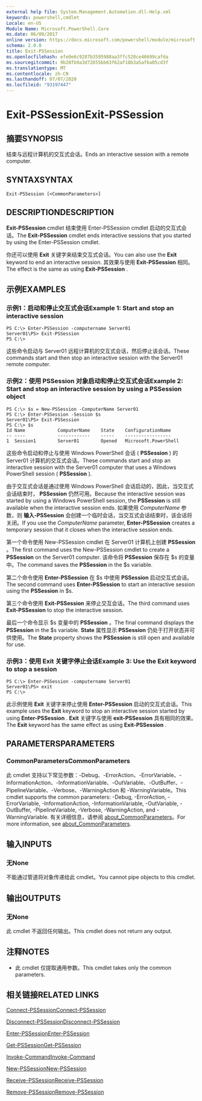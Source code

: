 ```yaml
---
external help file: System.Management.Automation.dll-Help.xml
keywords: powershell,cmdlet
Locale: en-US
Module Name: Microsoft.PowerShell.Core
ms.date: 06/09/2017
online version: https://docs.microsoft.com/powershell/module/microsoft.powershell.core/exit-pssession?view=powershell-5.1&WT.mc_id=ps-gethelp
schema: 2.0.0
title: Exit-PSSession
ms.openlocfilehash: efe0e6c9287b3595988aa3ffc520ce46699cafda
ms.sourcegitcommit: 9b28fb9a3d72655bb63f62af18b3a5af6a05cd3f
ms.translationtype: MT
ms.contentlocale: zh-CN
ms.lasthandoff: 07/07/2020
ms.locfileid: "93197447"
---
```

# <span data-ttu-id="e1b6b-103">Exit-PSSession</span><span class="sxs-lookup"><span data-stu-id="e1b6b-103">Exit-PSSession</span></span>

## <span data-ttu-id="e1b6b-104">摘要</span><span class="sxs-lookup"><span data-stu-id="e1b6b-104">SYNOPSIS</span></span>
<span data-ttu-id="e1b6b-105">结束与远程计算机的交互式会话。</span><span class="sxs-lookup"><span data-stu-id="e1b6b-105">Ends an interactive session with a remote computer.</span></span>

## <span data-ttu-id="e1b6b-106">SYNTAX</span><span class="sxs-lookup"><span data-stu-id="e1b6b-106">SYNTAX</span></span>

```
Exit-PSSession [<CommonParameters>]
```

## <span data-ttu-id="e1b6b-107">DESCRIPTION</span><span class="sxs-lookup"><span data-stu-id="e1b6b-107">DESCRIPTION</span></span>
<span data-ttu-id="e1b6b-108">**Exit-PSSession** cmdlet 结束使用 Enter-PSSession cmdlet 启动的交互式会话。</span><span class="sxs-lookup"><span data-stu-id="e1b6b-108">The **Exit-PSSession** cmdlet ends interactive sessions that you started by using the Enter-PSSession cmdlet.</span></span>

<span data-ttu-id="e1b6b-109">你还可以使用 **Exit** 关键字来结束交互式会话。</span><span class="sxs-lookup"><span data-stu-id="e1b6b-109">You can also use the **Exit** keyword to end an interactive session.</span></span>
<span data-ttu-id="e1b6b-110">其效果与使用 **Exit-PSSession** 相同。</span><span class="sxs-lookup"><span data-stu-id="e1b6b-110">The effect is the same as using **Exit-PSSession** .</span></span>

## <span data-ttu-id="e1b6b-111">示例</span><span class="sxs-lookup"><span data-stu-id="e1b6b-111">EXAMPLES</span></span>

### <span data-ttu-id="e1b6b-112">示例1：启动和停止交互式会话</span><span class="sxs-lookup"><span data-stu-id="e1b6b-112">Example 1: Start and stop an interactive session</span></span>

```
PS C:\> Enter-PSSession -computername Server01
Server01\PS> Exit-PSSession
PS C:\>
```

<span data-ttu-id="e1b6b-113">这些命令启动与 Server01 远程计算机的交互式会话，然后停止该会话。</span><span class="sxs-lookup"><span data-stu-id="e1b6b-113">These commands start and then stop an interactive session with the Server01 remote computer.</span></span>

### <span data-ttu-id="e1b6b-114">示例2：使用 PSSession 对象启动和停止交互式会话</span><span class="sxs-lookup"><span data-stu-id="e1b6b-114">Example 2: Start and stop an interactive session by using a PSSession object</span></span>

```
PS C:\> $s = New-PSSession -ComputerName Server01
PS C:\> Enter-PSSession -Session $s
Server01\PS> Exit-PSSession
PS C:\> $s
Id Name            ComputerName    State    ConfigurationName
-- ----            ------------    -----    -----------------
1  Session1        Server01        Opened   Microsoft.PowerShell
```

<span data-ttu-id="e1b6b-115">这些命令启动和停止与使用 Windows PowerShell 会话 ( **PSSession** ) 的 Server01 计算机的交互式会话。</span><span class="sxs-lookup"><span data-stu-id="e1b6b-115">These commands start and stop an interactive session with the Server01 computer that uses a Windows PowerShell session ( **PSSession** ).</span></span>

<span data-ttu-id="e1b6b-116">由于交互式会话是通过使用 Windows PowerShell 会话启动的，因此，当交互式会话结束时， **PSSession** 仍然可用。</span><span class="sxs-lookup"><span data-stu-id="e1b6b-116">Because the interactive session was started by using a Windows PowerShell session, the **PSSession** is still available when the interactive session ends.</span></span>
<span data-ttu-id="e1b6b-117">如果使用 *ComputerName* 参数，则 **输入-PSSession** 会创建一个临时会话，当交互式会话结束时，该会话将关闭。</span><span class="sxs-lookup"><span data-stu-id="e1b6b-117">If you use the *ComputerName* parameter, **Enter-PSSession** creates a temporary session that it closes when the interactive session ends.</span></span>

<span data-ttu-id="e1b6b-118">第一个命令使用 New-PSSession cmdlet 在 Server01 计算机上创建 **PSSession** 。</span><span class="sxs-lookup"><span data-stu-id="e1b6b-118">The first command uses the New-PSSession cmdlet to create a **PSSession** on the Server01 computer.</span></span>
<span data-ttu-id="e1b6b-119">该命令将 **PSSession** 保存在 $s 的变量中。</span><span class="sxs-lookup"><span data-stu-id="e1b6b-119">The command saves the **PSSession** in the $s variable.</span></span>

<span data-ttu-id="e1b6b-120">第二个命令使用 **Enter-PSSession** 在 $s 中使用 **PSSession** 启动交互式会话。</span><span class="sxs-lookup"><span data-stu-id="e1b6b-120">The second command uses **Enter-PSSession** to start an interactive session using the **PSSession** in $s.</span></span>

<span data-ttu-id="e1b6b-121">第三个命令使用 **Exit-PSSession** 来停止交互会话。</span><span class="sxs-lookup"><span data-stu-id="e1b6b-121">The third command uses **Exit-PSSession** to stop the interactive session.</span></span>

<span data-ttu-id="e1b6b-122">最后一个命令显示 $s 变量中的 **PSSession** 。</span><span class="sxs-lookup"><span data-stu-id="e1b6b-122">The final command displays the **PSSession** in the $s variable.</span></span>
<span data-ttu-id="e1b6b-123">**State** 属性显示 **PSSession** 仍处于打开状态并可供使用。</span><span class="sxs-lookup"><span data-stu-id="e1b6b-123">The **State** property shows the **PSSession** is still open and available for use.</span></span>

### <span data-ttu-id="e1b6b-124">示例3：使用 Exit 关键字停止会话</span><span class="sxs-lookup"><span data-stu-id="e1b6b-124">Example 3: Use the Exit keyword to stop a session</span></span>

```
PS C:\> Enter-PSSession -computername Server01
Server01\PS> exit
PS C:\>
```

<span data-ttu-id="e1b6b-125">此示例使用 **Exit** 关键字来停止使用 **Enter-PSSession** 启动的交互式会话。</span><span class="sxs-lookup"><span data-stu-id="e1b6b-125">This example uses the **Exit** keyword to stop an interactive session started by using **Enter-PSSession** .</span></span>
<span data-ttu-id="e1b6b-126">**Exit** 关键字与使用 **exit-PSSession** 具有相同的效果。</span><span class="sxs-lookup"><span data-stu-id="e1b6b-126">The **Exit** keyword has the same effect as using **Exit-PSSession** .</span></span>

## <span data-ttu-id="e1b6b-127">PARAMETERS</span><span class="sxs-lookup"><span data-stu-id="e1b6b-127">PARAMETERS</span></span>

### <span data-ttu-id="e1b6b-128">CommonParameters</span><span class="sxs-lookup"><span data-stu-id="e1b6b-128">CommonParameters</span></span>
<span data-ttu-id="e1b6b-129">此 cmdlet 支持以下常见参数：-Debug、-ErrorAction、-ErrorVariable、-InformationAction、-InformationVariable、-OutVariable、-OutBuffer、-PipelineVariable、-Verbose、-WarningAction 和 -WarningVariable。</span><span class="sxs-lookup"><span data-stu-id="e1b6b-129">This cmdlet supports the common parameters: -Debug, -ErrorAction, -ErrorVariable, -InformationAction, -InformationVariable, -OutVariable, -OutBuffer, -PipelineVariable, -Verbose, -WarningAction, and -WarningVariable.</span></span> <span data-ttu-id="e1b6b-130">有关详细信息，请参阅 [about_CommonParameters](https://go.microsoft.com/fwlink/?LinkID=113216)。</span><span class="sxs-lookup"><span data-stu-id="e1b6b-130">For more information, see [about_CommonParameters](https://go.microsoft.com/fwlink/?LinkID=113216).</span></span>

## <span data-ttu-id="e1b6b-131">输入</span><span class="sxs-lookup"><span data-stu-id="e1b6b-131">INPUTS</span></span>

### <span data-ttu-id="e1b6b-132">无</span><span class="sxs-lookup"><span data-stu-id="e1b6b-132">None</span></span>
<span data-ttu-id="e1b6b-133">不能通过管道将对象传递给此 cmdlet。</span><span class="sxs-lookup"><span data-stu-id="e1b6b-133">You cannot pipe objects to this cmdlet.</span></span>

## <span data-ttu-id="e1b6b-134">输出</span><span class="sxs-lookup"><span data-stu-id="e1b6b-134">OUTPUTS</span></span>

### <span data-ttu-id="e1b6b-135">无</span><span class="sxs-lookup"><span data-stu-id="e1b6b-135">None</span></span>
<span data-ttu-id="e1b6b-136">此 cmdlet 不返回任何输出。</span><span class="sxs-lookup"><span data-stu-id="e1b6b-136">This cmdlet does not return any output.</span></span>

## <span data-ttu-id="e1b6b-137">注释</span><span class="sxs-lookup"><span data-stu-id="e1b6b-137">NOTES</span></span>

* <span data-ttu-id="e1b6b-138">此 cmdlet 仅提取通用参数。</span><span class="sxs-lookup"><span data-stu-id="e1b6b-138">This cmdlet takes only the common parameters.</span></span>


## <span data-ttu-id="e1b6b-139">相关链接</span><span class="sxs-lookup"><span data-stu-id="e1b6b-139">RELATED LINKS</span></span>

[<span data-ttu-id="e1b6b-140">Connect-PSSession</span><span class="sxs-lookup"><span data-stu-id="e1b6b-140">Connect-PSSession</span></span>](Connect-PSSession.md)

[<span data-ttu-id="e1b6b-141">Disconnect-PSSession</span><span class="sxs-lookup"><span data-stu-id="e1b6b-141">Disconnect-PSSession</span></span>](Disconnect-PSSession.md)

[<span data-ttu-id="e1b6b-142">Enter-PSSession</span><span class="sxs-lookup"><span data-stu-id="e1b6b-142">Enter-PSSession</span></span>](Enter-PSSession.md)

[<span data-ttu-id="e1b6b-143">Get-PSSession</span><span class="sxs-lookup"><span data-stu-id="e1b6b-143">Get-PSSession</span></span>](Get-PSSession.md)

[<span data-ttu-id="e1b6b-144">Invoke-Command</span><span class="sxs-lookup"><span data-stu-id="e1b6b-144">Invoke-Command</span></span>](Invoke-Command.md)

[<span data-ttu-id="e1b6b-145">New-PSSession</span><span class="sxs-lookup"><span data-stu-id="e1b6b-145">New-PSSession</span></span>](New-PSSession.md)

[<span data-ttu-id="e1b6b-146">Receive-PSSession</span><span class="sxs-lookup"><span data-stu-id="e1b6b-146">Receive-PSSession</span></span>](Receive-PSSession.md)

[<span data-ttu-id="e1b6b-147">Remove-PSSession</span><span class="sxs-lookup"><span data-stu-id="e1b6b-147">Remove-PSSession</span></span>](Remove-PSSession.md)
